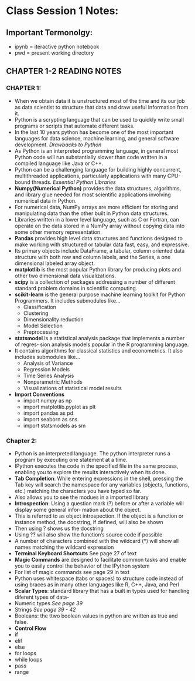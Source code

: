 # Class Session 1 Notes:

## Important Termonolgy:

- ipynb = iteractive python notebook
- pwd = present working directory

## CHAPTER 1-2 READING NOTES

### CHAPTER 1:
- When we obtain data it is unstructured most of the time and its our job as data scientist to structure that data and draw useful information from it.
- Python is a scrypting language that can be used to quickly write small programs or scripts that automate different tasks.
- In the last 10 years python has become one of the most important languages for data science, machine learning, and general software development.
*Drawbacks to Python*
- As Python is an interpreted programming language, in general most Python code will run substantially slower than code written in a compiled language like Java or C++.
- Python can be a challenging language for building highly concurrent, multithreaded applications, particularly applications with many CPU-bound threads.
*Essential Python Libraries*
- **Numpy(Numerical Python)** provides the data structures, algorithms, and library glue needed for most scientific applications involving numerical data in Python.
- For numerical data, NumPy arrays are more efficient for storing and manipulating data than the other built in Python data structures.
- Libraries written in a lower level language, such as C or Fortran, can operate on the data stored in a NumPy array without copying data into some other memory representation.
- **Pandas** provides high level data structures and functions designed to make working with structured or tabular data fast, easy, and expressive.
- Its primary objects include DataFrame, a tabular, column oriented data structure with both row and column labels, and the Series, a one dimensional labeled array object.
- **matplotlib** is the most popular Python library for producing plots and other two dimensional data visualizations.
- **scipy** is a collection of packages addressing a number of different standard problem domains in scientific computing.
- **scikit-learn** is the general purpose machine learning toolkit for Python Programmers. It includes submodules like...
  - Classification
  - Clustering 
  - Dimensionality reduction
  - Model Selection
  - Preprocessing 
- **statsmodel** is a statistical analysis package that implements a number of regres‐ sion analysis models popular in the R programming language. 
- It contains algorithms for classical statistics and econometrics. It also includes submodules like...
  - Analysis of Variance 
  - Regression Models
  - Time Series Analysis
  - Nonparametric Methods
  - Visualizations of statistical model results
- **Import Conventions** 
  - import numpy as np
  - import matplotlib.pyplot as plt
  - import pandas as pd
  - import seaborn as sns
  - import statsmodels as sm
  
### Chapter 2:

- Python is an interpreted language. The python interpreter runs a program by executing one statement at a time.
- IPython executes the code in the specified file in the same process, enabling you to explore the results interactively when its done.
- **Tab Completion**: While entering expressions in the shell, pressing the Tab key will search the namespace for any variables (objects, functions, etc.) matching the characters you have typed so far.
- Also allows you to see the modues in a imported library
- **Introspection**: Using a question mark (?) before or after a variable will display some general infor‐ mation about the object.
- This is referred to as object introspection. If the object is a function or instance method, the docstring, if defined, will also be shown
- Then using ? shows us the docstring
- Using ?? will also show the function’s source code if possible
- A number of characters combined with the wildcard (*) will show all names matching the wildcard expression
- **Terminal Keyboard Shortcuts** See page 27 of text 
- **Magic Commands** are designed to facilitate common tasks and enable you to easily control the behavior of the IPython system
- For list of magic commands see page 29 in text 
- Python uses whitespace (tabs or spaces) to structure code instead of using braces as in many other languages like R, C++, Java, and Perl
- **Scalar Types**: standard library that has a built in types used for handling diferent types of data-
- Numeric types *See page 39*
- Strings *See page 39 - 42*
- Booleans: the ttwo boolean values in python are written as true and false. 
- **Control Flow**
- if
- elif
- else 
- for loops 
- while loops 
- pass
- range
